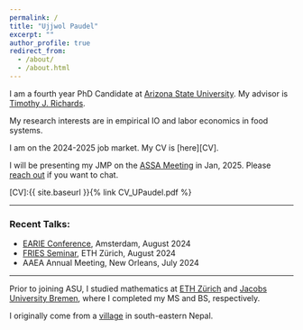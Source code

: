 ```yaml
---
permalink: /
title: "Ujjwol Paudel"
excerpt: ""
author_profile: true
redirect_from: 
  - /about/
  - /about.html
---
```


I am a fourth year PhD Candidate at [Arizona State University](https://wpcarey.asu.edu). My advisor is [Timothy J. Richards](https://scholar.google.com/citations?hl=en&user=XOAzQkEAAAAJ&view_op=list_works&sortby=pubdate).

My research interests are in empirical IO and labor economics in food systems. 

I am on the 2024-2025 job market. My CV is [here][CV]. 

I will be presenting my JMP on the [ASSA Meeting](http://leraoffice.org/drupalinclude/program_assa.asp) in Jan, 2025. Please [reach out](upaudel1@asu.edu) if you want to chat. 

[CV]:{{ site.baseurl }}{% link CV_UPaudel.pdf %}

- - -

### Recent Talks: 
* [EARIE Conference](https://earie.org/earie-2024-amsterdam/), Amsterdam, August 2024
* [FRIES Seminar](https://frieseth.wixsite.com/friesethz), ETH Zürich, August 2024
* AAEA Annual Meeting, New Orleans, July 2024
  
- - -

Prior to joining ASU, I studied mathematics at [ETH Zürich](https://math.ethz.ch) and [Jacobs University Bremen](http://math.jacobs-university.de), where I completed my MS and BS, respectively. 

I originally come from a [village](https://en.wikipedia.org/wiki/Budhabare,_Jhapa) in south-eastern Nepal. 

